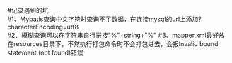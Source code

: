 #记录遇到的坑<br />
#1、Mybatis查询中文字符时查询不了数据，在连接mysql的url上添加?characterEncoding=utf8<br />
#2、模糊查询可以在字符串自行拼接"%"+string+"%"
#3、mapper.xml最好放在resources目录下，不然执行打包命令时不会打包进去，会报Invalid bound statement (not found)错误
